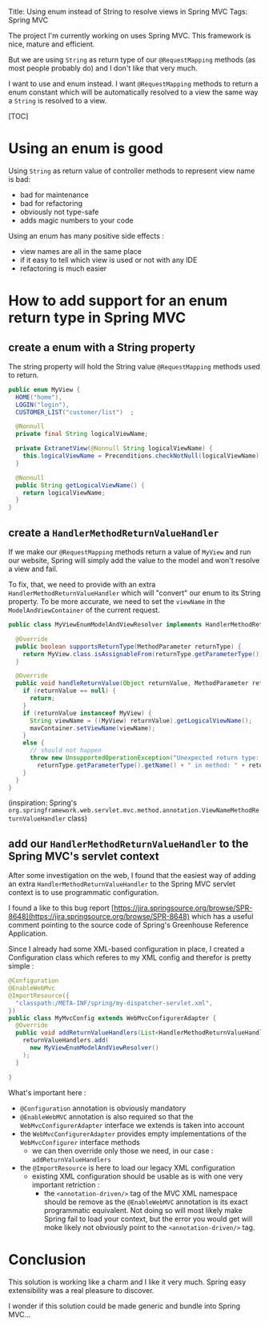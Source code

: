 Title: Using enum instead of String to resolve views in Spring MVC
Tags: Spring MVC

The project I'm currently working on uses Spring MVC. This framework is nice, mature and efficient.

But we are using `String` as return type of our `@RequestMapping` methods (as most people probably do) and I don't like that very much.

I want to use and enum instead. I want `@RequestMapping` methods to return a enum constant which will be automatically resolved to a view the same way a `String` is resolved to a view.


[TOC]

# Using an enum is good

Using `String` as return value of controller methods to represent view name is bad:
* bad for maintenance
* bad for refactoring
* obviously not type-safe
* adds magic numbers to your code

Using an enum has many positive side effects :
* view names are all in the same place
* if it easy to tell which view is used or not with any IDE
* refactoring is much easier 

# How to add support for an enum return type in Spring MVC

## create a enum with a String property

The string property will hold the String value `@RequestMapping` methods used to return.

```java
public enum MyView {
  HOME("home"),
  LOGIN("login"),
  CUSTOMER_LIST("customer/list")  ;

  @Nonnull
  private final String logicalViewName;

  private ExtranetView(@Nonnull String logicalViewName) {
    this.logicalViewName = Preconditions.checkNotNull(logicalViewName);
  }

  @Nonnull
  public String getLogicalViewName() {
    return logicalViewName;
  }
}
```

## create a `HandlerMethodReturnValueHandler`

If we make our `@RequestMapping` methods return a value of `MyView` and run our website, Spring will simply add the value to the model and won't resolve a view and fail.

To fix, that, we need to provide with an extra `HandlerMethodReturnValueHandler` which will "convert" our enum to its String property.
To be more accurate, we need to set the `viewName` in the `ModelAndViewContainer` of the current request.

```java
public class MyViewEnumModelAndViewResolver implements HandlerMethodReturnValueHandler {

  @Override
  public boolean supportsReturnType(MethodParameter returnType) {
    return MyView.class.isAssignableFrom(returnType.getParameterType());
  }

  @Override
  public void handleReturnValue(Object returnValue, MethodParameter returnType, ModelAndViewContainer mavContainer, NativeWebRequest webRequest) throws Exception {
    if (returnValue == null) {
      return;
    }
    if (returnValue instanceof MyView) {
      String viewName = ((MyView) returnValue).getLogicalViewName();
      mavContainer.setViewName(viewName);
    }
    else {
      // should not happen
      throw new UnsupportedOperationException("Unexpected return type: " +
        returnType.getParameterType().getName() + " in method: " + returnType.getMethod());
    }
  }
}

```

(inspiration: Spring's `org.springframework.web.servlet.mvc.method.annotation.ViewNameMethodReturnValueHandler` class)

## add our `HandlerMethodReturnValueHandler` to the Spring MVC's servlet context

After some investigation on the web, I found that the easiest way of adding an extra `HandlerMethodReturnValueHandler` to the Spring MVC servlet context is to use programmatic configuration.

I found a like to this bug report [https://jira.springsource.org/browse/SPR-8648](https://jira.springsource.org/browse/SPR-8648) which has a useful comment pointing to the source code of Spring's Greenhouse Reference Application.

Since I already had some XML-based configuration in place, I created a Configuration class which referes to my XML config and therefor is pretty simple :

```java
@Configuration
@EnableWebMvc
@ImportResource({
  "classpath:/META-INF/spring/my-dispatcher-servlet.xml",
})
public class MyMvcConfig extends WebMvcConfigurerAdapter {
  @Override
  public void addReturnValueHandlers(List<HandlerMethodReturnValueHandler> returnValueHandlers) {
    returnValueHandlers.add(
      new MyViewEnumModelAndViewResolver()
    );
  }

}
```

What's important here :

* `@Configuration` annotation is obviously mandatory
* `@EnableWebMVC` annotation is also required so that the `WebMvcConfigurerAdapter` interface we extends is taken into account
* the `WebMvcConfigurerAdapter` provides empty implementations of the `WebMvcConfigurer` interface methods
  - we can then override only those we need, in our case : `addReturnValueHandlers` 
* the `@ImportResource` is here to load our legacy XML configuration
  - existing XML configuration should be usable as is with one very important retriction :
    + the `<annotation-driven/>` tag of the MVC XML namespace should be remove as the `@EnableWebMVC` annotation is its exact programmatic equivalent.
      Not doing so will most likely make Spring fail to load your context, but the error you would get will moke likely not obviously point to the `<annotation-driven/>` tag.

# Conclusion

This solution is working like a charm and I like it very much. Spring easy extensibility was a real pleasure to discover.

I wonder if this solution could be made generic and bundle into Spring MVC...
